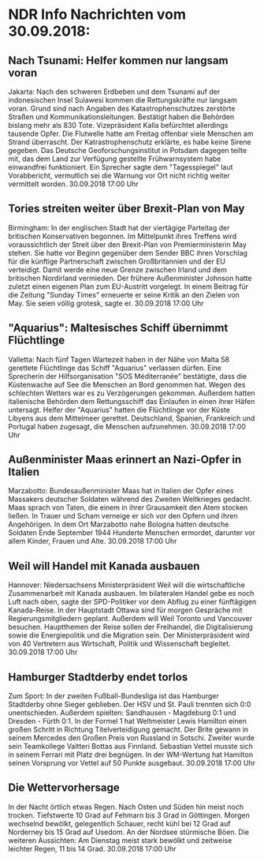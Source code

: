 # NDR Info Nachrichten vom 30.09.2018:


## Nach Tsunami: Helfer kommen nur langsam voran
Jakarta: Nach den schweren Erdbeben und dem Tsunami auf der indonesischen Insel Sulawesi kommen die Rettungskräfte nur langsam voran. Grund sind nach Angaben des Katastrophenschutzes zerstörte Straßen und Kommunikationsleitungen. Bestätigt haben die Behörden bislang mehr als 830 Tote. Vizepräsident Kalla befürchtet allerdings tausende Opfer. Die Flutwelle hatte am Freitag offenbar viele Menschen am Strand überrascht. Der Katrastrophenschutz erklärte, es habe keine Sirene gegeben. Das Deutsche Geoforschungsinstitut in Potsdam dagegen teilte mit, das dem Land zur Verfügung gestellte Frühwarnsystem habe einwandfrei funktioniert. Ein Sprecher sagte dem "Tagesspiegel" laut Vorabbericht, vermutlich sei die Warnung vor Ort nicht richtig weiter vermittelt worden. 30.09.2018 17:00 Uhr 

## Tories streiten weiter über Brexit-Plan von May
Birmingham: In der englischen Stadt hat der viertägige Parteitag der britischen Konservativen begonnen. Im Mittelpunkt ihres Treffens wird voraussichtlich der Streit über den Brexit-Plan von Premierministerin May stehen. Sie hatte vor Beginn gegenüber dem Sender BBC ihren Vorschlag für die künftige Partnerschaft zwischen Großbritannien und der EU verteidigt. Damit werde eine neue Grenze zwischen Irland und dem britischen Nordirland vermieden. Der frühere Außenminister Johnson hatte zuletzt einen eigenen Plan zum EU-Austritt vorgelegt. In einem Beitrag für die Zeitung "Sunday Times" erneuerte er seine Kritik an den Zielen von May. Sie seien völlig grotesk, sagte er. 30.09.2018 17:00 Uhr 

## "Aquarius": Maltesisches Schiff übernimmt Flüchtlinge
Valletta: Nach fünf Tagen Wartezeit haben in der Nähe von Malta 58 gerettete Flüchtlinge das Schiff "Aquarius" verlassen dürfen. Eine Sprecherin der Hilfsorganisation "SOS Méditerranée" bestätigte, dass die Küstenwache auf See die Menschen an Bord genommen hat. Wegen des schlechten Wetters war es zu Verzögerungen gekommen. Außerdem hatten italienische Behörden dem Rettungsschiff das Einlaufen in einen ihrer Häfen untersagt. Helfer der "Aquarius" hatten die Flüchtlinge vor der Küste Libyens aus dem Mittelmeer gerettet. Deutschland, Spanien, Frankreich und Portugal haben zugesagt, die Menschen aufzunehmen. 30.09.2018 17:00 Uhr 

## Außenminister Maas erinnert an Nazi-Opfer in Italien
Marzabotto: Bundesaußenminister Maas hat in Italien der Opfer eines Massakers deutscher Soldaten während des Zweiten Weltkrieges gedacht. Maas sprach von Taten, die einem in ihrer Grausamkeit den Atem stocken ließen. In Trauer und Scham verneige er sich vor den Opfern und ihren Angehörigen. In dem Ort Marzabotto nahe Bologna hatten deutsche Soldaten Ende September 1944 Hunderte Menschen ermordet, darunter vor allem Kinder, Frauen und Alte. 30.09.2018 17:00 Uhr 

## Weil will Handel mit Kanada ausbauen
Hannover: Niedersachsens Ministerpräsident Weil will die wirtschaftliche Zusammenarbeit mit Kanada ausbauen. Im bilateralen Handel gebe es noch Luft nach oben, sagte der SPD-Politiker vor dem Abflug zu einer fünftägigen Kanada-Reise. In der Hauptstadt Ottawa sind für morgen Gespräche mit Regierungsmitgliedern geplant. Außerdem will Weil Toronto und Vancouver besuchen. Hauptthemen der Reise sollen der Freihandel, die Digitalisierung sowie die Energiepolitik und die Migration sein. Der Ministerpräsident wird von 40 Vertretern aus Wirtschaft, Politik und Wissenschaft begleitet. 30.09.2018 17:00 Uhr 

## Hamburger Stadtderby endet torlos
Zum Sport: In der zweiten Fußball-Bundesliga ist das Hamburger Stadtderby ohne Sieger geblieben. Der HSV und St. Pauli trennten sich 0:0 unentschieden. Außerdem spielten:
Sandhausen - Magdeburg  0:1
und
Dresden - Fürth  0:1. In der Formel 1 hat Weltmeister Lewis Hamilton einen großen Schritt in Richtung Titelverteidigung gemacht. Der Brite gewann in seinem Mercedes den Großen Preis von Russland in Sotschi. Zweiter wurde sein Teamkollege Valtteri Bottas aus Finnland. Sebastian Vettel musste sich in seinem Ferrari mit Platz drei begnügen. In der WM-Wertung hat Hamilton seinen Vorsprung vor Vettel auf 50 Punkte ausgebaut. 30.09.2018 17:00 Uhr 

## Die Wettervorhersage
In der Nacht örtlich etwas Regen. Nach Osten und Süden hin meist noch trocken. Tiefstwerte 10 Grad auf Fehmarn bis 3 Grad in Göttingen. Morgen wechselnd bewölkt, gelegentlich Schauer, recht kühl bei 12 Grad auf Norderney bis 15 Grad auf Usedom. An der Nordsee stürmische Böen. Die weiteren Aussichten: Am Dienstag meist stark bewölkt und zeitweise leichter Regen, 11 bis 14 Grad. 30.09.2018 17:00 Uhr 
